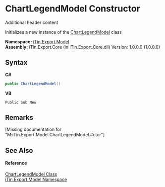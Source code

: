 # ChartLegendModel Constructor 
Additional header content 

Initializes a new instance of the <a href="aa3359ad-1fd0-a260-135d-8fb33c5ab491">ChartLegendModel</a> class

**Namespace:**&nbsp;<a href="ef57ffcc-e95e-b212-5a46-9aa6f5a3511f">iTin.Export.Model</a><br />**Assembly:**&nbsp;iTin.Export.Core (in iTin.Export.Core.dll) Version: 1.0.0.0 (1.0.0.0)

## Syntax

**C#**<br />
``` C#
public ChartLegendModel()
```

**VB**<br />
``` VB
Public Sub New
```


## Remarks
\[Missing <remarks> documentation for "M:iTin.Export.Model.ChartLegendModel.#ctor"\]

## See Also


#### Reference
<a href="aa3359ad-1fd0-a260-135d-8fb33c5ab491">ChartLegendModel Class</a><br /><a href="ef57ffcc-e95e-b212-5a46-9aa6f5a3511f">iTin.Export.Model Namespace</a><br />